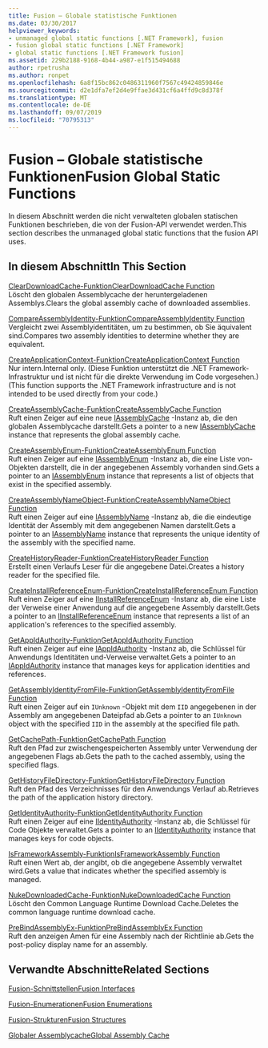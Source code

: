 ```yaml
---
title: Fusion – Globale statistische Funktionen
ms.date: 03/30/2017
helpviewer_keywords:
- unmanaged global static functions [.NET Framework], fusion
- fusion global static functions [.NET Framework]
- global static functions [.NET Framework fusion]
ms.assetid: 229b2188-9168-4b44-a987-e1f515494688
author: rpetrusha
ms.author: ronpet
ms.openlocfilehash: 6a8f15bc862c0486311960f7567c49424859846e
ms.sourcegitcommit: d2e1dfa7ef2d4e9ffae3d431cf6a4ffd9c8d378f
ms.translationtype: MT
ms.contentlocale: de-DE
ms.lasthandoff: 09/07/2019
ms.locfileid: "70795313"
---
```

# <a name="fusion-global-static-functions"></a><span data-ttu-id="91de8-102">Fusion – Globale statistische Funktionen</span><span class="sxs-lookup"><span data-stu-id="91de8-102">Fusion Global Static Functions</span></span>
<span data-ttu-id="91de8-103">In diesem Abschnitt werden die nicht verwalteten globalen statischen Funktionen beschrieben, die von der Fusion-API verwendet werden.</span><span class="sxs-lookup"><span data-stu-id="91de8-103">This section describes the unmanaged global static functions that the fusion API uses.</span></span>  
  
## <a name="in-this-section"></a><span data-ttu-id="91de8-104">In diesem Abschnitt</span><span class="sxs-lookup"><span data-stu-id="91de8-104">In This Section</span></span>  
 [<span data-ttu-id="91de8-105">ClearDownloadCache-Funktion</span><span class="sxs-lookup"><span data-stu-id="91de8-105">ClearDownloadCache Function</span></span>](cleardownloadcache-function.md)  
 <span data-ttu-id="91de8-106">Löscht den globalen Assemblycache der heruntergeladenen Assemblys.</span><span class="sxs-lookup"><span data-stu-id="91de8-106">Clears the global assembly cache of downloaded assemblies.</span></span>  
  
 [<span data-ttu-id="91de8-107">CompareAssemblyIdentity-Funktion</span><span class="sxs-lookup"><span data-stu-id="91de8-107">CompareAssemblyIdentity Function</span></span>](compareassemblyidentity-function.md)  
 <span data-ttu-id="91de8-108">Vergleicht zwei Assemblyidentitäten, um zu bestimmen, ob Sie äquivalent sind.</span><span class="sxs-lookup"><span data-stu-id="91de8-108">Compares two assembly identities to determine whether they are equivalent.</span></span>  
  
 [<span data-ttu-id="91de8-109">CreateApplicationContext-Funktion</span><span class="sxs-lookup"><span data-stu-id="91de8-109">CreateApplicationContext Function</span></span>](createapplicationcontext-function.md)  
 <span data-ttu-id="91de8-110">Nur intern.</span><span class="sxs-lookup"><span data-stu-id="91de8-110">Internal only.</span></span> <span data-ttu-id="91de8-111">(Diese Funktion unterstützt die .NET Framework-Infrastruktur und ist nicht für die direkte Verwendung im Code vorgesehen.)</span><span class="sxs-lookup"><span data-stu-id="91de8-111">(This function supports the .NET Framework infrastructure and is not intended to be used directly from your code.)</span></span>  
  
 [<span data-ttu-id="91de8-112">CreateAssemblyCache-Funktion</span><span class="sxs-lookup"><span data-stu-id="91de8-112">CreateAssemblyCache Function</span></span>](createassemblycache-function.md)  
 <span data-ttu-id="91de8-113">Ruft einen Zeiger auf eine neue [IAssemblyCache](iassemblycache-interface.md) -Instanz ab, die den globalen Assemblycache darstellt.</span><span class="sxs-lookup"><span data-stu-id="91de8-113">Gets a pointer to a new [IAssemblyCache](iassemblycache-interface.md) instance that represents the global assembly cache.</span></span>  
  
 [<span data-ttu-id="91de8-114">CreateAssemblyEnum-Funktion</span><span class="sxs-lookup"><span data-stu-id="91de8-114">CreateAssemblyEnum Function</span></span>](createassemblyenum-function.md)  
 <span data-ttu-id="91de8-115">Ruft einen Zeiger auf eine [IAssemblyEnum](iassemblyenum-interface.md) -Instanz ab, die eine Liste von-Objekten darstellt, die in der angegebenen Assembly vorhanden sind.</span><span class="sxs-lookup"><span data-stu-id="91de8-115">Gets a pointer to an [IAssemblyEnum](iassemblyenum-interface.md) instance that represents a list of objects that exist in the specified assembly.</span></span>  
  
 [<span data-ttu-id="91de8-116">CreateAssemblyNameObject-Funktion</span><span class="sxs-lookup"><span data-stu-id="91de8-116">CreateAssemblyNameObject Function</span></span>](createassemblynameobject-function.md)  
 <span data-ttu-id="91de8-117">Ruft einen Zeiger auf eine [IAssemblyName](iassemblyname-interface.md) -Instanz ab, die die eindeutige Identität der Assembly mit dem angegebenen Namen darstellt.</span><span class="sxs-lookup"><span data-stu-id="91de8-117">Gets a pointer to an [IAssemblyName](iassemblyname-interface.md) instance that represents the unique identity of the assembly with the specified name.</span></span>  
  
 [<span data-ttu-id="91de8-118">CreateHistoryReader-Funktion</span><span class="sxs-lookup"><span data-stu-id="91de8-118">CreateHistoryReader Function</span></span>](createhistoryreader-function.md)  
 <span data-ttu-id="91de8-119">Erstellt einen Verlaufs Leser für die angegebene Datei.</span><span class="sxs-lookup"><span data-stu-id="91de8-119">Creates a history reader for the specified file.</span></span>  
  
 [<span data-ttu-id="91de8-120">CreateInstallReferenceEnum-Funktion</span><span class="sxs-lookup"><span data-stu-id="91de8-120">CreateInstallReferenceEnum Function</span></span>](createinstallreferenceenum-function.md)  
 <span data-ttu-id="91de8-121">Ruft einen Zeiger auf eine [IInstallReferenceEnum](iinstallreferenceenum-interface.md) -Instanz ab, die eine Liste der Verweise einer Anwendung auf die angegebene Assembly darstellt.</span><span class="sxs-lookup"><span data-stu-id="91de8-121">Gets a pointer to an [IInstallReferenceEnum](iinstallreferenceenum-interface.md) instance that represents a list of an application's references to the specified assembly.</span></span>  
  
 [<span data-ttu-id="91de8-122">GetAppIdAuthority-Funktion</span><span class="sxs-lookup"><span data-stu-id="91de8-122">GetAppIdAuthority Function</span></span>](getappidauthority-function.md)  
 <span data-ttu-id="91de8-123">Ruft einen Zeiger auf eine [IAppIdAuthority](iappidauthority-interface.md) -Instanz ab, die Schlüssel für Anwendungs Identitäten und-Verweise verwaltet.</span><span class="sxs-lookup"><span data-stu-id="91de8-123">Gets a pointer to an [IAppIdAuthority](iappidauthority-interface.md) instance that manages keys for application identities and references.</span></span>  
  
 [<span data-ttu-id="91de8-124">GetAssemblyIdentityFromFile-Funktion</span><span class="sxs-lookup"><span data-stu-id="91de8-124">GetAssemblyIdentityFromFile Function</span></span>](getassemblyidentityfromfile-function.md)  
 <span data-ttu-id="91de8-125">Ruft einen Zeiger auf ein `IUnknown` -Objekt mit dem `IID` angegebenen in der Assembly am angegebenen Dateipfad ab.</span><span class="sxs-lookup"><span data-stu-id="91de8-125">Gets a pointer to an `IUnknown` object with the specified `IID` in the assembly at the specified file path.</span></span>  
  
 [<span data-ttu-id="91de8-126">GetCachePath-Funktion</span><span class="sxs-lookup"><span data-stu-id="91de8-126">GetCachePath Function</span></span>](getcachepath-function.md)  
 <span data-ttu-id="91de8-127">Ruft den Pfad zur zwischengespeicherten Assembly unter Verwendung der angegebenen Flags ab.</span><span class="sxs-lookup"><span data-stu-id="91de8-127">Gets the path to the cached assembly, using the specified flags.</span></span>  
  
 [<span data-ttu-id="91de8-128">GetHistoryFileDirectory-Funktion</span><span class="sxs-lookup"><span data-stu-id="91de8-128">GetHistoryFileDirectory Function</span></span>](gethistoryfiledirectory-function.md)  
 <span data-ttu-id="91de8-129">Ruft den Pfad des Verzeichnisses für den Anwendungs Verlauf ab.</span><span class="sxs-lookup"><span data-stu-id="91de8-129">Retrieves the path of the application history directory.</span></span>  
  
 [<span data-ttu-id="91de8-130">GetIdentityAuthority-Funktion</span><span class="sxs-lookup"><span data-stu-id="91de8-130">GetIdentityAuthority Function</span></span>](getidentityauthority-function.md)  
 <span data-ttu-id="91de8-131">Ruft einen Zeiger auf eine [IIdentityAuthority](iidentityauthority-interface.md) -Instanz ab, die Schlüssel für Code Objekte verwaltet.</span><span class="sxs-lookup"><span data-stu-id="91de8-131">Gets a pointer to an [IIdentityAuthority](iidentityauthority-interface.md) instance that manages keys for code objects.</span></span>  
  
 [<span data-ttu-id="91de8-132">IsFrameworkAssembly-Funktion</span><span class="sxs-lookup"><span data-stu-id="91de8-132">IsFrameworkAssembly Function</span></span>](isframeworkassembly-function.md)  
 <span data-ttu-id="91de8-133">Ruft einen Wert ab, der angibt, ob die angegebene Assembly verwaltet wird.</span><span class="sxs-lookup"><span data-stu-id="91de8-133">Gets a value that indicates whether the specified assembly is managed.</span></span>  
  
 [<span data-ttu-id="91de8-134">NukeDownloadedCache-Funktion</span><span class="sxs-lookup"><span data-stu-id="91de8-134">NukeDownloadedCache Function</span></span>](nukedownloadedcache-function.md)  
 <span data-ttu-id="91de8-135">Löscht den Common Language Runtime Download Cache.</span><span class="sxs-lookup"><span data-stu-id="91de8-135">Deletes the common language runtime download cache.</span></span>  
  
 [<span data-ttu-id="91de8-136">PreBindAssemblyEx-Funktion</span><span class="sxs-lookup"><span data-stu-id="91de8-136">PreBindAssemblyEx Function</span></span>](prebindassemblyex-function.md)  
 <span data-ttu-id="91de8-137">Ruft den anzeigen Amen für eine Assembly nach der Richtlinie ab.</span><span class="sxs-lookup"><span data-stu-id="91de8-137">Gets the post-policy display name for an assembly.</span></span>  
  
## <a name="related-sections"></a><span data-ttu-id="91de8-138">Verwandte Abschnitte</span><span class="sxs-lookup"><span data-stu-id="91de8-138">Related Sections</span></span>  
 [<span data-ttu-id="91de8-139">Fusion-Schnittstellen</span><span class="sxs-lookup"><span data-stu-id="91de8-139">Fusion Interfaces</span></span>](fusion-interfaces.md)  
  
 [<span data-ttu-id="91de8-140">Fusion-Enumerationen</span><span class="sxs-lookup"><span data-stu-id="91de8-140">Fusion Enumerations</span></span>](fusion-enumerations.md)  
  
 [<span data-ttu-id="91de8-141">Fusion-Strukturen</span><span class="sxs-lookup"><span data-stu-id="91de8-141">Fusion Structures</span></span>](fusion-structures.md)  
  
 [<span data-ttu-id="91de8-142">Globaler Assemblycache</span><span class="sxs-lookup"><span data-stu-id="91de8-142">Global Assembly Cache</span></span>](../../app-domains/gac.md)
